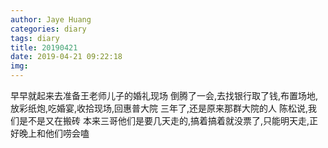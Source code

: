 ```yaml
---
author: Jaye Huang
categories: diary
tags: diary
title: 20190421
date: 2019-04-21 09:22:18
img:
---
```


早早就起来去准备王老师儿子的婚礼现场
倒腾了一会,去找银行取了钱,布置场地,放彩纸炮,吃婚宴,收拾现场,回惠普大院
三年了,还是原来那群大院的人
陈松说,我们是不是又在搬砖
本来三哥他们是要几天走的,搞着搞着就没票了,只能明天走,正好晚上和他们唠会嗑
